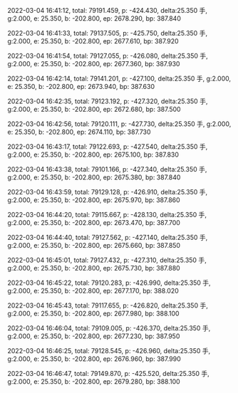 2022-03-04 16:41:12, total: 79191.459, p: -424.430, delta:25.350 手, g:2.000, e: 25.350, b: -202.800, ep: 2678.290, bp: 387.840

2022-03-04 16:41:33, total: 79137.505, p: -425.750, delta:25.350 手, g:2.000, e: 25.350, b: -202.800, ep: 2677.610, bp: 387.920

2022-03-04 16:41:54, total: 79127.055, p: -426.080, delta:25.350 手, g:2.000, e: 25.350, b: -202.800, ep: 2677.360, bp: 387.930

2022-03-04 16:42:14, total: 79141.201, p: -427.100, delta:25.350 手, g:2.000, e: 25.350, b: -202.800, ep: 2673.940, bp: 387.630

2022-03-04 16:42:35, total: 79123.192, p: -427.320, delta:25.350 手, g:2.000, e: 25.350, b: -202.800, ep: 2672.680, bp: 387.500

2022-03-04 16:42:56, total: 79120.111, p: -427.730, delta:25.350 手, g:2.000, e: 25.350, b: -202.800, ep: 2674.110, bp: 387.730

2022-03-04 16:43:17, total: 79122.693, p: -427.540, delta:25.350 手, g:2.000, e: 25.350, b: -202.800, ep: 2675.100, bp: 387.830

2022-03-04 16:43:38, total: 79101.166, p: -427.340, delta:25.350 手, g:2.000, e: 25.350, b: -202.800, ep: 2675.380, bp: 387.840

2022-03-04 16:43:59, total: 79129.128, p: -426.910, delta:25.350 手, g:2.000, e: 25.350, b: -202.800, ep: 2675.970, bp: 387.860

2022-03-04 16:44:20, total: 79115.667, p: -428.130, delta:25.350 手, g:2.000, e: 25.350, b: -202.800, ep: 2673.470, bp: 387.700

2022-03-04 16:44:40, total: 79127.562, p: -427.140, delta:25.350 手, g:2.000, e: 25.350, b: -202.800, ep: 2675.660, bp: 387.850

2022-03-04 16:45:01, total: 79127.432, p: -427.310, delta:25.350 手, g:2.000, e: 25.350, b: -202.800, ep: 2675.730, bp: 387.880

2022-03-04 16:45:22, total: 79120.283, p: -426.990, delta:25.350 手, g:2.000, e: 25.350, b: -202.800, ep: 2677.170, bp: 388.020

2022-03-04 16:45:43, total: 79117.655, p: -426.820, delta:25.350 手, g:2.000, e: 25.350, b: -202.800, ep: 2677.980, bp: 388.100

2022-03-04 16:46:04, total: 79109.005, p: -426.370, delta:25.350 手, g:2.000, e: 25.350, b: -202.800, ep: 2677.230, bp: 387.950

2022-03-04 16:46:25, total: 79128.545, p: -426.960, delta:25.350 手, g:2.000, e: 25.350, b: -202.800, ep: 2676.960, bp: 387.990

2022-03-04 16:46:47, total: 79149.870, p: -425.520, delta:25.350 手, g:2.000, e: 25.350, b: -202.800, ep: 2679.280, bp: 388.100